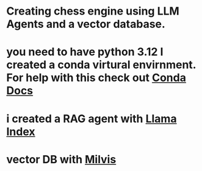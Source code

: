 # Creating chess engine using LLM Agents and a vector database. 

# you need to have python 3.12 I created a conda virtural envirnment. For help with this check out [Conda Docs](https://docs.conda.io/projects/conda/en/latest/user-guide/tasks/manage-environments.html)

# i created a RAG agent with [Llama Index](https://www.llamaindex.ai/)

# vector DB with [Milvis](https://milvus.io/milvus-demos)